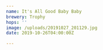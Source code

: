 ```yaml
---
name: It's All Good Baby Baby
brewery: Trophy
hops: ''
image: /uploads/20191027_201129.jpg
date: 2019-10-26T04:00:00Z

---
```

